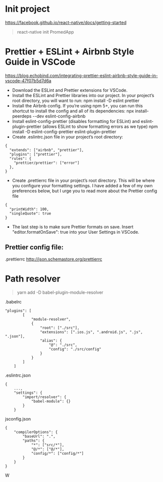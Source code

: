 # Init project

https://facebook.github.io/react-native/docs/getting-started

> react-native init PromedApp

# Prettier + ESLint + Airbnb Style Guide in VSCode

https://blog.echobind.com/integrating-prettier-eslint-airbnb-style-guide-in-vscode-47f07b5d7d6a

-   Download the ESLint and Prettier extensions for VSCode.
-   Install the ESLint and Prettier libraries into our project. In your project’s root directory, you will want to run: npm install -D eslint prettier
-   Install the Airbnb config. If you’re using npm 5+, you can run this shortcut to install the config and all of its dependencies: npx install-peerdeps --dev eslint-config-airbnb
-   Install eslint-config-prettier (disables formatting for ESLint) and eslint-plugin-prettier (allows ESLint to show formatting errors as we type) npm install -D eslint-config-prettier eslint-plugin-prettier
-   Create .eslintrc.json file in your project’s root directory:

```
{
  "extends": ["airbnb", "prettier"],
  "plugins": ["prettier"],
  "rules": {
    "prettier/prettier": ["error"]
  },
}
```

-   Create .prettierrc file in your project’s root directory. This will be where you configure your formatting settings. I have added a few of my own preferences below, but I urge you to read more about the Prettier config file

```
{
  "printWidth": 100,
  "singleQuote": true
}
```

-   The last step is to make sure Prettier formats on save. Insert "editor.formatOnSave": true into your User Settings in VSCode.

## Prettier config file:

.prettierrc
http://json.schemastore.org/prettierrc

# Path resolver

> yarn add -D babel-plugin-module-resolver

.babelrc

```
"plugins": [
		[
			"module-resolver",
			{
				"root": ["./src"],
				"extensions": [".ios.js", ".android.js", ".js", ".json"],
				"alias": {
					"@": "./src",
					"config": "./src/config"
				}
			}
		]
	]
```

.eslintrc.json

```
{
	...,
	"settings": {
		"import/resolver": {
			"babel-module": {}
		}
	}
```

jsconfig.json

```
{
	"compilerOptions": {
		"baseUrl": ".",
		"paths": {
			"*": ["src/*"],
			"@/*": ["@/*"],
			"config/*": ["config/*"]
		}
	}
}
```

W
